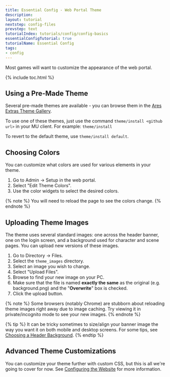 ```yaml
---
title: Essential Config - Web Portal Theme
description: 
layout: tutorial
nextstep: config-files
prevstep: text
tutorialIndex: tutorials/config/config-basics
essentialConfigTutorial: true
tutorialName: Essential Config
tags:
- config
---
```


Most games will want to customize the appearance of the web portal.

{% include toc.html %}

## Using a Pre-Made Theme

Several pre-made themes are available - you can browse them in the [Ares Extras Theme Gallery](https://github.com/AresMUSH/ares-extras/tree/master/themes).

To use one of these themes, just use the command `theme/install <github url>` in your MU client. For example: `theme/install `

To revert to the default theme, use `theme/install default`.

## Choosing Colors

You can customize what colors are used for various elements in your theme.

1. Go to Admin -> Setup in the web portal.
2. Select "Edit Theme Colors". 
3. Use the color widgets to select the desired colors.

{% note %} 
You will need to reload the page to see the colors change.
{% endnote %}

## Uploading Theme Images

The theme uses several standard images: one across the header banner, one on the login screen, and a background used for character and scene pages.  You can upload new versions of these images.

1. Go to Directory -> Files.
2. Select the `theme_images` directory.
3. Select an image you wish to change.
4. Select "Upload Files".
5. Browse to find your new image on your PC.
6. Make sure that the file is named **exactly the same** as the original (e.g. background.png) and the "**Overwrite**" box is checked.
7. Click the upload button.

{% note %} 
Some browsers (notably Chrome) are stubborn about reloading theme images right away due to image caching.  Try viewing it in private/incognito mode to see your new images.
{% endnote %}

{% tip %}
It can be tricky sometimes to size/align your banner image the way you want it on both mobile and desktop screens.  For some tips, see [Choosing a Header Background](https://aresmush.com/tutorials/config/website.html#choosing-a-header-background).
{% endtip %}

## Advanced Theme Customizations

You can customize your theme further with custom CSS, but this is all we're going to cover for now.  See [Configuring the Website](/tutorials/config/website.html) for more information.